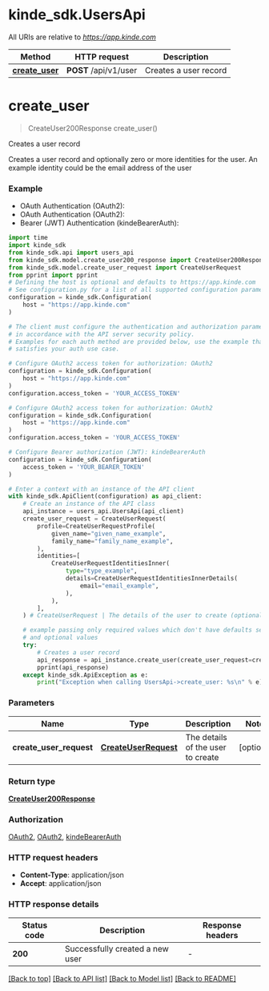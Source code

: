 # kinde_sdk.UsersApi

All URIs are relative to *https://app.kinde.com*

Method | HTTP request | Description
------------- | ------------- | -------------
[**create_user**](UsersApi.md#create_user) | **POST** /api/v1/user | Creates a user record


# **create_user**
> CreateUser200Response create_user()

Creates a user record

Creates a user record and optionally zero or more identities for the user. An example identity could be the email address of the user

### Example

* OAuth Authentication (OAuth2):
* OAuth Authentication (OAuth2):
* Bearer (JWT) Authentication (kindeBearerAuth):

```python
import time
import kinde_sdk
from kinde_sdk.api import users_api
from kinde_sdk.model.create_user200_response import CreateUser200Response
from kinde_sdk.model.create_user_request import CreateUserRequest
from pprint import pprint
# Defining the host is optional and defaults to https://app.kinde.com
# See configuration.py for a list of all supported configuration parameters.
configuration = kinde_sdk.Configuration(
    host = "https://app.kinde.com"
)

# The client must configure the authentication and authorization parameters
# in accordance with the API server security policy.
# Examples for each auth method are provided below, use the example that
# satisfies your auth use case.

# Configure OAuth2 access token for authorization: OAuth2
configuration = kinde_sdk.Configuration(
    host = "https://app.kinde.com"
)
configuration.access_token = 'YOUR_ACCESS_TOKEN'

# Configure OAuth2 access token for authorization: OAuth2
configuration = kinde_sdk.Configuration(
    host = "https://app.kinde.com"
)
configuration.access_token = 'YOUR_ACCESS_TOKEN'

# Configure Bearer authorization (JWT): kindeBearerAuth
configuration = kinde_sdk.Configuration(
    access_token = 'YOUR_BEARER_TOKEN'
)

# Enter a context with an instance of the API client
with kinde_sdk.ApiClient(configuration) as api_client:
    # Create an instance of the API class
    api_instance = users_api.UsersApi(api_client)
    create_user_request = CreateUserRequest(
        profile=CreateUserRequestProfile(
            given_name="given_name_example",
            family_name="family_name_example",
        ),
        identities=[
            CreateUserRequestIdentitiesInner(
                type="type_example",
                details=CreateUserRequestIdentitiesInnerDetails(
                    email="email_example",
                ),
            ),
        ],
    ) # CreateUserRequest | The details of the user to create (optional)

    # example passing only required values which don't have defaults set
    # and optional values
    try:
        # Creates a user record
        api_response = api_instance.create_user(create_user_request=create_user_request)
        pprint(api_response)
    except kinde_sdk.ApiException as e:
        print("Exception when calling UsersApi->create_user: %s\n" % e)
```


### Parameters

Name | Type | Description  | Notes
------------- | ------------- | ------------- | -------------
 **create_user_request** | [**CreateUserRequest**](CreateUserRequest.md)| The details of the user to create | [optional]

### Return type

[**CreateUser200Response**](CreateUser200Response.md)

### Authorization

[OAuth2](../README.md#OAuth2), [OAuth2](../README.md#OAuth2), [kindeBearerAuth](../README.md#kindeBearerAuth)

### HTTP request headers

 - **Content-Type**: application/json
 - **Accept**: application/json


### HTTP response details

| Status code | Description | Response headers |
|-------------|-------------|------------------|
**200** | Successfully created a new user |  -  |

[[Back to top]](#) [[Back to API list]](../README.md#documentation-for-api-endpoints) [[Back to Model list]](../README.md#documentation-for-models) [[Back to README]](../README.md)
